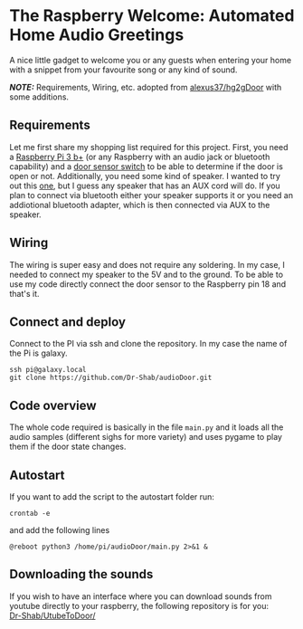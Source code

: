 # The Raspberry Welcome: Automated Home Audio Greetings

A nice little gadget to welcome you or any guests when entering your home with a snippet from your favourite song or any kind of sound.  
  
**_NOTE:_** Requirements, Wiring, etc. adopted from [alexus37/hg2gDoor](https://github.com/alexus37/hg2gDoor) with some additions.

## Requirements 

Let me first share my shopping list required for this project. First, you need a [Raspberry Pi 3 b+](https://www.amazon.com/ELEMENT-Element14-Raspberry-Pi-Motherboard/dp/B07P4LSDYV) (or any Raspberry with an audio jack or bluetooth capability) and a [door sensor switch](https://pixelelectric.com/mc-38-wired-door-sensor-switch/) to be able to determine if the door is open or not. Additionally, you need some kind of speaker. I wanted to try out this [one](https://www.monkmakes.com/pi_speaker_kit/), but I guess any speaker that has an AUX cord will do. If you plan to connect via bluetooth either your speaker supports it or you need an addiotional bluetooth adapter, which is then connected via AUX to the speaker.

## Wiring

The wiring is super easy and does not require any soldering. In my case, I needed to connect my speaker to the 5V and to the ground. To be able to use my code directly connect the door sensor to the Raspberry pin 18 and that's it.

## Connect and deploy

Connect to the PI via ssh and clone the repository. In my case the name of the Pi is galaxy.

    ssh pi@galaxy.local
    git clone https://github.com/Dr-Shab/audioDoor.git


## Code overview

The whole code required is basically in the file `main.py` and it loads all the audio samples (different sighs for more variety) and uses pygame to play them if the door state changes.

## Autostart

If you want to add the script to the autostart folder run:

`crontab -e`

and add the following lines

`@reboot python3 /home/pi/audioDoor/main.py 2>&1 &`

## Downloading the sounds

If you wish to have an interface where you can download sounds from youtube directly to your raspberry, the following repository is for you:  
[Dr-Shab/UtubeToDoor/](https://github.com/Dr-Shab/UtubeToDoor)
